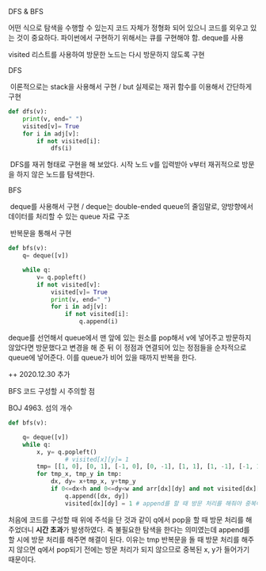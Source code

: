 DFS & BFS

어떤 식으로 탐색을 수행할 수 있는지 코드 자체가 정형화 되어 있으니 코드를 외우고 있는 것이 중요하다. 파이썬에서 구현하기 위해서는 큐를 구현해야 함. deque를 사용

visited 리스트를 사용하여 방문한 노드는 다시 방문하지 않도록 구현

 DFS

​	이론적으로는 stack을 사용해서 구현 / but 실제로는 재귀 함수를 이용해서 간단하게 구현

```python
def dfs(v):
    print(v, end=" ")
    visited[v]= True
    for i in adj[v]:
        if not visited[i]:
            dfs(i)
```

​	DFS를 재귀 형태로 구현을 해 보았다. 시작 노드 v를 입력받아 v부터 재귀적으로 방문을 하지 않은 	노드를 탐색한다.

BFS

​	deque를 사용해서 구현 / deque는 double-ended queue의 줄임말로, 양방향에서 데이터를 처리할 	수 있는 queue 자료 구조

​	반복문을 통해서 구현

```python
def bfs(v):
    q= deque([v])

    while q:
        v= q.popleft()
        if not visited[v]:
            visited[v]= True
            print(v, end=" ")
            for i in adj[v]:
                if not visited[i]:
                    q.append(i)
```

deque를 선언해서 queue에서 맨 앞에 있는 원소를 pop해서 v에 넣어주고 방문하지 않았다면 방문했다고 변경을 해 준 뒤 이 정점과 연결되어 있는 정점들을 순차적으로 queue에 넣어준다. 이를  queue가 비어 있을 때까지 반복을 한다.



++ 2020.12.30 추가

BFS 코드 구성할 시 주의할 점

BOJ 4963. 섬의 개수

```python
def bfs(v):

    q= deque([v])
    while q:
        x, y= q.popleft()
				# visited[x][y]= 1
        tmp= [[1, 0], [0, 1], [-1, 0], [0, -1], [1, 1], [1, -1], [-1, 1], [-1, -1]]
        for tmp_x, tmp_y in tmp:
            dx, dy= x+tmp_x, y+tmp_y
            if 0<=dx<h and 0<=dy<w and arr[dx][dy] and not visited[dx][dy]:
                q.append([dx, dy])
                visited[dx][dy] = 1 # append를 할 때 방문 처리를 해줘야 중복이 발생 x
```

처음에 코드를 구성할 때 위에 주석을 단 것과 같이 q에서 pop을 할 때 방문 처리를 해주었더니 **시간 초과**가 발생하였다. 즉 불필요한 탐색을 한다는 의미였는데 append를 할 시에 방문 처리를 해주면 해결이 된다. 이유는 tmp 반복문을 돌 때 방문 처리를 해주지 않으면 q에서 pop되기 전에는 방문 처리가 되지 않으므로 중복된 x, y가 들어가기 때문이다. 

 